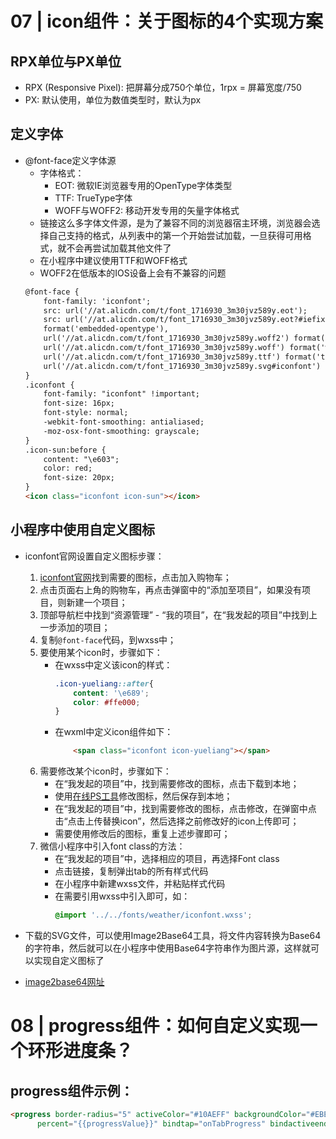 # 07 | icon组件：关于图标的4个实现方案

## RPX单位与PX单位
* RPX (Responsive Pixel): 把屏幕分成750个单位，1rpx = 屏幕宽度/750
* PX: 默认使用，单位为数值类型时，默认为px


## 定义字体
* @font-face定义字体源
    * 字体格式：
        * EOT: 微软IE浏览器专用的OpenType字体类型
        * TTF: TrueType字体
        * WOFF与WOFF2: 移动开发专用的矢量字体格式
    * 链接这么多字体文件源，是为了兼容不同的浏览器宿主环境，浏览器会选择自己支持的格式，从列表中的第一个开始尝试加载，一旦获得可用格式，就不会再尝试加载其他文件了
    * 在小程序中建议使用TTF和WOFF格式
    * WOFF2在低版本的IOS设备上会有不兼容的问题
    ```html
    @font-face {
        font-family: 'iconfont';
        src: url('//at.alicdn.com/t/font_1716930_3m30jvz589y.eot');
        src: url('//at.alicdn.com/t/font_1716930_3m30jvz589y.eot?#iefix')
        format('embedded-opentype'),
        url('//at.alicdn.com/t/font_1716930_3m30jvz589y.woff2') format('woff2'),
        url('//at.alicdn.com/t/font_1716930_3m30jvz589y.woff') format('woff'),
        url('//at.alicdn.com/t/font_1716930_3m30jvz589y.ttf') format('truetype'),
        url('//at.alicdn.com/t/font_1716930_3m30jvz589y.svg#iconfont') format('svg');
    }
    .iconfont {
        font-family: "iconfont" !important;
        font-size: 16px;
        font-style: normal;
        -webkit-font-smoothing: antialiased;
        -moz-osx-font-smoothing: grayscale;
    }
    .icon-sun:before {
        content: "\e603";
        color: red;
        font-size: 20px;
    }
    <icon class="iconfont icon-sun"></icon>
    ```


## 小程序中使用自定义图标
* iconfont官网设置自定义图标步骤：
    1. [iconfont官网](https://www.iconfont.cn/)找到需要的图标，点击加入购物车；
    1. 点击页面右上角的购物车，再点击弹窗中的“添加至项目”，如果没有项目，则新建一个项目；
    1. 顶部导航栏中找到“资源管理” - “我的项目”，在“我发起的项目”中找到上一步添加的项目；
    1. 复制`@font-face`代码，到wxss中；
    1. 要使用某个icon时，步骤如下：
        * 在wxss中定义该icon的样式：
            ```css
            .icon-yueliang::after{
                content: '\e689';
                color: #ffe000;
            }
            ```
        * 在wxml中定义icon组件如下：
            ```html
                <span class="iconfont icon-yueliang"></span>
            ```
    1. 需要修改某个icon时，步骤如下：
        * 在“我发起的项目”中，找到需要修改的图标，点击下载到本地；
        * 使用[在线PS工具](https://www.uupoop.com/)修改图标，然后保存到本地；
        * 在“我发起的项目”中，找到需要修改的图标，点击修改，在弹窗中点击“点击上传替换icon”，然后选择之前修改好的icon上传即可；
        * 需要使用修改后的图标，重复上述步骤即可；
    1. 微信小程序中引入font class的方法：
        * 在“我发起的项目”中，选择相应的项目，再选择Font class
        * 点击链接，复制弹出tab的所有样式代码
        * 在小程序中新建wxss文件，并粘贴样式代码
        * 在需要引用wxss中引入即可，如：
            ```css
            @import '../../fonts/weather/iconfont.wxss';
            ```

* 下载的SVG文件，可以使用Image2Base64工具，将文件内容转换为Base64的字符串，然后就可以在小程序中使用Base64字符串作为图片源，这样就可以实现自定义图标了
* [image2base64网址](https://www.sojson.com/image2base64.html)




# 08 | progress组件：如何自定义实现一个环形进度条？

## progress组件示例：
```html
<progress border-radius="5" activeColor="#10AEFF" backgroundColor="#EBEBEB" stroke-width="10" show-info active
      percent="{{progressValue}}" bindtap="onTabProgress" bindactiveend="onProgressActiveEnd"></progress>
```